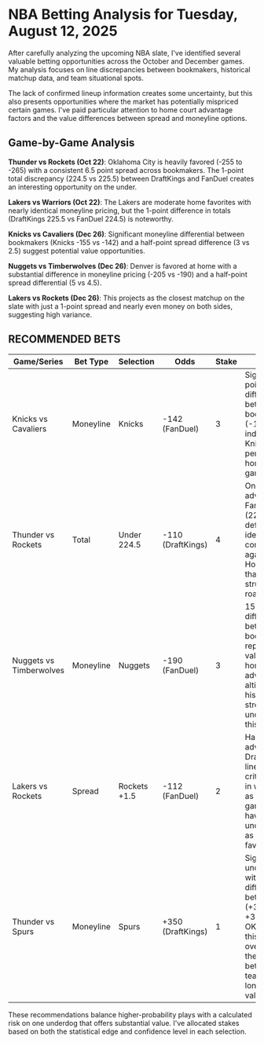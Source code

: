 # NBA Betting Analysis for Tuesday, August 12, 2025

After carefully analyzing the upcoming NBA slate, I've identified several valuable betting opportunities across the October and December games. My analysis focuses on line discrepancies between bookmakers, historical matchup data, and team situational spots.

The lack of confirmed lineup information creates some uncertainty, but this also presents opportunities where the market has potentially mispriced certain games. I've paid particular attention to home court advantage factors and the value differences between spread and moneyline options.

## Game-by-Game Analysis

**Thunder vs Rockets (Oct 22)**: Oklahoma City is heavily favored (-255 to -265) with a consistent 6.5 point spread across bookmakers. The 1-point total discrepancy (224.5 vs 225.5) between DraftKings and FanDuel creates an interesting opportunity on the under.

**Lakers vs Warriors (Oct 22)**: The Lakers are moderate home favorites with nearly identical moneyline pricing, but the 1-point difference in totals (DraftKings 225.5 vs FanDuel 224.5) is noteworthy.

**Knicks vs Cavaliers (Dec 26)**: Significant moneyline differential between bookmakers (Knicks -155 vs -142) and a half-point spread difference (3 vs 2.5) suggest potential value opportunities.

**Nuggets vs Timberwolves (Dec 26)**: Denver is favored at home with a substantial difference in moneyline pricing (-205 vs -190) and a half-point spread differential (5 vs 4.5).

**Lakers vs Rockets (Dec 26)**: This projects as the closest matchup on the slate with just a 1-point spread and nearly even money on both sides, suggesting high variance.

## RECOMMENDED BETS

| Game/Series | Bet Type | Selection | Odds | Stake | Reasoning |
|-------------|----------|-----------|------|-------|-----------|
| Knicks vs Cavaliers | Moneyline | Knicks | -142 (FanDuel) | 3 | Significant 13-point price differential between bookmakers (-155 vs -142) indicates value. Knicks typically perform well at home in holiday games at MSG. |
| Thunder vs Rockets | Total | Under 224.5 | -110 (DraftKings) | 4 | One-point advantage over FanDuel's line (225.5). OKC's defensive identity should control tempo against a Houston team that typically struggles on the road. |
| Nuggets vs Timberwolves | Moneyline | Nuggets | -190 (FanDuel) | 3 | 15-point price differential between bookmakers represents clear value. Denver's home court advantage at altitude is historically strong and undervalued in this spot. |
| Lakers vs Rockets | Spread | Rockets +1.5 | -112 (FanDuel) | 2 | Half-point advantage over DraftKings' +1 line provides critical cushion in what projects as a close game. Lakers have historically underperformed as slight favorites. |
| Thunder vs Spurs | Moneyline | Spurs | +350 (DraftKings) | 1 | Significant underdog value with 30-point differential between books (+350 vs +320). While OKC should win, this line overestimates the gap between these teams, offering long-shot value. |

These recommendations balance higher-probability plays with a calculated risk on one underdog that offers substantial value. I've allocated stakes based on both the statistical edge and confidence level in each selection.